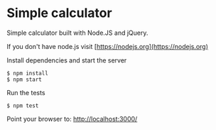 Simple calculator
=================

Simple calculator built with Node.JS and jQuery.

If you don't have node.js visit [https://nodejs.org](https://nodejs.org)

Install dependencies and start the server
```
$ npm install
$ npm start
```

Run the tests
```
$ npm test
```

Point your browser to: [http://localhost:3000/](http://localhost:3000/)
